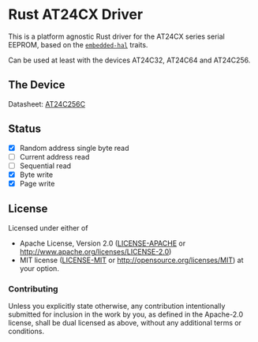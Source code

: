 # Rust AT24CX Driver

This is a platform agnostic Rust driver for the AT24CX series serial EEPROM,
based on the [`embedded-hal`](https://github.com/japaric/embedded-hal) traits.

Can be used at least with the devices AT24C32, AT24C64 and AT24C256.

## The Device

Datasheet: [AT24C256C](http://ww1.microchip.com/downloads/en/DeviceDoc/Atmel-8568-SEEPROM-AT24C256C-Datasheet.pdf)

## Status

- [x] Random address single byte read
- [ ] Current address read
- [ ] Sequential read
- [x] Byte write
- [x] Page write

## License

Licensed under either of

 * Apache License, Version 2.0 ([LICENSE-APACHE](LICENSE-APACHE) or
   http://www.apache.org/licenses/LICENSE-2.0)
 * MIT license ([LICENSE-MIT](LICENSE-MIT) or
   http://opensource.org/licenses/MIT) at your option.

### Contributing

Unless you explicitly state otherwise, any contribution intentionally submitted
for inclusion in the work by you, as defined in the Apache-2.0 license, shall
be dual licensed as above, without any additional terms or conditions.

